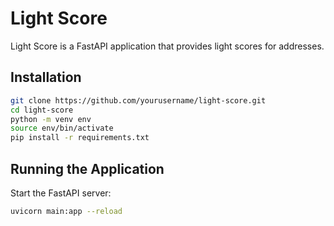 # Light Score

Light Score is a FastAPI application that provides light scores for addresses.

## Installation
```bash
git clone https://github.com/yourusername/light-score.git
cd light-score
python -m venv env
source env/bin/activate 
pip install -r requirements.txt
```

## Running the Application

Start the FastAPI server:
```bash
uvicorn main:app --reload
```